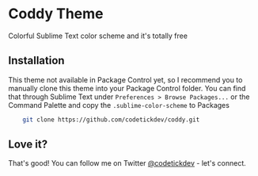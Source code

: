 # Coddy Theme
Colorful Sublime Text color scheme and it's totally free

## Installation
This theme not available in Package Control yet, so I recommend you to manually clone this theme into your Package Control folder. You can find that through Sublime Text under `Preferences > Browse Packages...` or the Command Palette and copy the `.sublime-color-scheme` to Packages
```bash
    git clone https://github.com/codetickdev/coddy.git
```
## Love it?
That's good! You can follow me on Twitter [@codetickdev](http://twitter.com/codetickdev) - let's connect.
